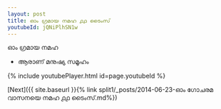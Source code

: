 ```yaml
---
layout: post
title: ഓം ഗ്രമായ നമഹ ൧൧ ടൈംസ്
youtubeId: jQNiPlhSN1w
---
```

 
 
 ഓം ഗ്രമായ നമഹ 
 
 -  ആരാണ് മനുഷ്യ സമൂഹം 
 
  
 
  
 
 
 
 
 
 


{% include youtubePlayer.html id=page.youtubeId %}
 
[Next]({{ site.baseurl }}{% link  split1/_posts/2014-06-23-ഓം ഗോചരമ വാസനയെ നമഹ ൧൧ ടൈംസ്.md%})
 
